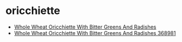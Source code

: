 # oricchiette

 * [Whole Wheat Oricchiette With Bitter Greens And Radishes](../../index/w/whole-wheat-oricchiette-with-bitter-greens-and-radishes-368981.json)
 * [Whole Wheat Oricchiette With Bitter Greens And Radishes 368981](../../index/w/whole-wheat-oricchiette-with-bitter-greens-and-radishes-368981.json)

